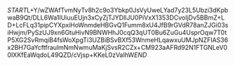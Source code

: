 $START$L+Y/wZWAfTvmNyTv8h2c9o3Ybkp0JsVyUweLYad7y23L5Ubzi3dKpbwaB9Qt/DLL6Wa1IUiuuEUjn3xCyZjTJYDIlJU0PiVxX1353DCvoIjDv5BBmZ+LD+LcFLq31pipCYXpxiHoWnmdeHBGvQ1Fumm8xU4JfB9rGVdR78anZJGi03siHwjm/PySzUJ9xn6GtuHivN9BNWHhJ0cqQ3qUT0Bu6ZuGu4UsprOqw7T0tP5XG2SvRmqiB4fsWoXpgTi3UZBiBSvBXf53WnmeHLqawxuUMJpNZFIAS36x2BH7GaYcftfraulmNmNwmuMaKjSvsR2CZx+CM923aAFRd92N1FTGNLeV00IXKfEaWqdoL49QZD/cVjsp+KKeL0zVaIhW$END$